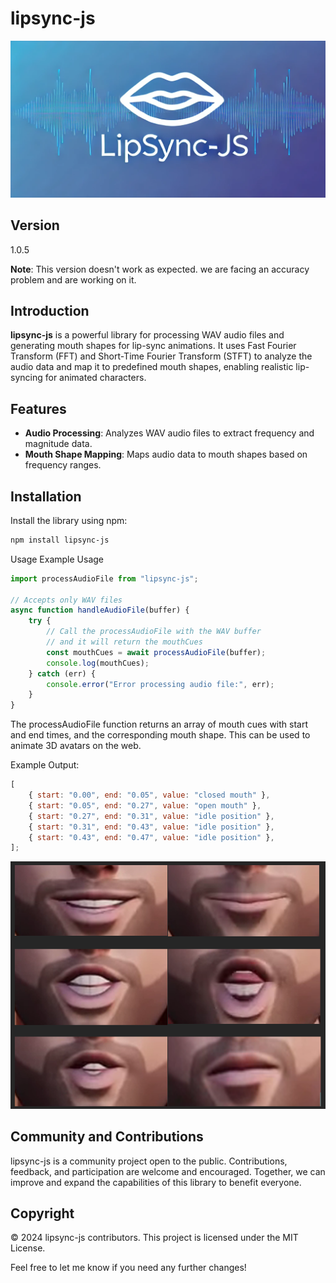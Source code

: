 # lipsync-js

![lipsync-js](image.png)

## Version

1.0.5

**Note**: This version doesn't work as expected. we are facing an accuracy problem and are working on it.

## Introduction

**lipsync-js** is a powerful library for processing WAV audio files and generating mouth shapes for lip-sync animations. It uses Fast Fourier Transform (FFT) and Short-Time Fourier Transform (STFT) to analyze the audio data and map it to predefined mouth shapes, enabling realistic lip-syncing for animated characters.

## Features

-   **Audio Processing**: Analyzes WAV audio files to extract frequency and magnitude data.
-   **Mouth Shape Mapping**: Maps audio data to mouth shapes based on frequency ranges.

## Installation

Install the library using npm:

```bash
npm install lipsync-js
```

Usage
Example Usage

```js
import processAudioFile from "lipsync-js";

// Accepts only WAV files
async function handleAudioFile(buffer) {
    try {
        // Call the processAudioFile with the WAV buffer
        // and it will return the mouthCues
        const mouthCues = await processAudioFile(buffer);
        console.log(mouthCues);
    } catch (err) {
        console.error("Error processing audio file:", err);
    }
}
```

The processAudioFile function returns an array of mouth cues with start and end times, and the corresponding mouth shape. This can be used to animate 3D avatars on the web.

Example Output:

```js
[
    { start: "0.00", end: "0.05", value: "closed mouth" },
    { start: "0.05", end: "0.27", value: "open mouth" },
    { start: "0.27", end: "0.31", value: "idle position" },
    { start: "0.31", end: "0.43", value: "idle position" },
    { start: "0.43", end: "0.47", value: "idle position" },
];
```

![morph](image-1.png)

## Community and Contributions

lipsync-js is a community project open to the public. Contributions, feedback, and participation are welcome and encouraged. Together, we can improve and expand the capabilities of this library to benefit everyone.

## Copyright

© 2024 lipsync-js contributors. This project is licensed under the MIT License.

Feel free to let me know if you need any further changes!
